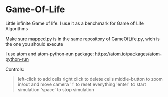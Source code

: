 # Game-Of-Life
Little infinite Game of life. I use it as a benchmark for Game of Life Algorithms

Make sure mapped.py is in the same repository of GameOfLife.py, wich is the one you should execute

I use atom and atom-python-run package: https://atom.io/packages/atom-python-run



Controls:
  > left-click to add cells
  > right click to delete cells
  > middle-button to zoom in/out and move camera
  > 'r' to reset everything
  > 'enter' to start simulation
  > 'space' to stop simulation
